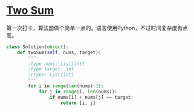 # [Two Sum](https://leetcode-cn.com/problems/two-sum/)

第一次打卡，算法题做个简单一点的。语言使用Python，不过时间复杂度有点高。


```Python
class Solution(object):
    def twoSum(self, nums, target):
        """
        :type nums: List[int]
        :type target: int
        :rtype: List[int]
        """
        for i in range(len(nums)-1):
            for j in range(i, len(nums)):
                if nums[i] + nums[j] == target:
                    return [i, j]
```


